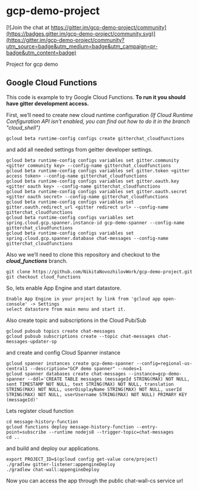 # gcp-demo-project

[![Join the chat at https://gitter.im/gcp-demo-project/community](https://badges.gitter.im/gcp-demo-project/community.svg)](https://gitter.im/gcp-demo-project/community?utm_source=badge&utm_medium=badge&utm_campaign=pr-badge&utm_content=badge)

Project for gcp demo

## Google Cloud Functions
This code is example to try Google Cloud Functions. **To run it you should have gitter development access.**

First, we’ll need to create new cloud runtime configuration *(If Cloud Runtime Configuration API isn't enabled, you can find out how to do it in the branch "cloud_shell")*
```
gcloud beta runtime-config configs create gitterchat_cloudfunctions
```
and add all needed settings from geitter developer settings.
```
gcloud beta runtime-config configs variables set gitter.community <gitter community key> --config-name gitterchat_cloudfunctions
gcloud beta runtime-config configs variables set gitter.token <gitter access token> --config-name gitterchat_cloudfunctions
gcloud beta runtime-config configs variables set gitter.oauth.key <gitter oauth key> --config-name gitterchat_cloudfunctions
gcloud beta runtime-config configs variables set gitter.oauth.secret <gitter oauth secret> --config-name gitterchat_cloudfunctions
gcloud beta runtime-config configs variables set gitter.oauth.redirect_url <gitter redirect url> --config-name gitterchat_cloudfunctions
gcloud beta runtime-config configs variables set spring.cloud.gcp.spanner.instance-id gcp-demo-spanner --config-name gitterchat_cloudfunctions
gcloud beta runtime-config configs variables set spring.cloud.gcp.spanner.database chat-messages --config-name gitterchat_cloudfunctions
```

Also we we’ll need to clone this repository and checkout to the ***cloud_functions*** branch.
```
git clone https://github.com/NikitaNovozhilovWork/gcp-demo-project.git
git checkout cloud_functions
```

So, lets enable App Engine and start datastore.
```
Enable App Engine in your project by link from 'gcloud app open-console' -> Settings
select datastore from main menu and start it.
```

Also create topic and subscriptions in the Cloud Pub/Sub
```
gcloud pubsub topics create chat-messages
gcloud pubsub subscriptions create --topic chat-messages chat-messages-updater-sp
```

and create and config Cloud Spanner instance
```
gcloud spanner instances create gcp-demo-spanner --config=regional-us-central1 --description="GCP demo spanner" --nodes=1
gcloud spanner databases create chat-messages --instance=gcp-demo-spanner --ddl='CREATE TABLE messages (messageId STRING(MAX) NOT NULL, sent TIMESTAMP NOT NULL, text STRING(MAX) NOT NULL, translation STRING(MAX) NOT NULL, userDisplayName STRING(MAX) NOT NULL, userId STRING(MAX) NOT NULL, userUsername STRING(MAX) NOT NULL) PRIMARY KEY (messageId)'
```

Lets register cloud function
```
cd message-history-function
gcloud functions deploy message-history-function --entry-point=subscribe --runtime nodejs8 --trigger-topic=chat-messages
cd ..
```

and build and deploy our applications.
```
export PROJECT_ID=$(gcloud config get-value core/project)
./gradlew gitter-listener:appengineDeploy
./gradlew chat-wall:appengineDeploy
```

Now you can access the app through the public chat-wall-cs service url
